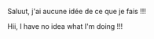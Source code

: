 Saluut, j'ai aucune idée de ce que je fais !!!

Hii, I have no idea what I'm doing !!!

<!---
Bouhtade/Bouhtade is a ✨ special ✨ repository because its `README.md` (this file) appears on your GitHub profile.
You can click the Preview link to take a look at your changes.
--->
